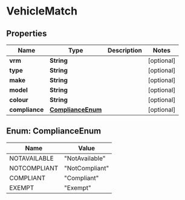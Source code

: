 
# VehicleMatch

## Properties
Name | Type | Description | Notes
------------ | ------------- | ------------- | -------------
**vrm** | **String** |  |  [optional]
**type** | **String** |  |  [optional]
**make** | **String** |  |  [optional]
**model** | **String** |  |  [optional]
**colour** | **String** |  |  [optional]
**compliance** | [**ComplianceEnum**](#ComplianceEnum) |  |  [optional]


<a name="ComplianceEnum"></a>
## Enum: ComplianceEnum
Name | Value
---- | -----
NOTAVAILABLE | &quot;NotAvailable&quot;
NOTCOMPLIANT | &quot;NotCompliant&quot;
COMPLIANT | &quot;Compliant&quot;
EXEMPT | &quot;Exempt&quot;



